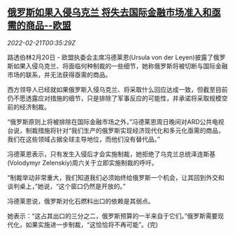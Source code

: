 <!--1645405262000-->
[俄罗斯如果入侵乌克兰 将失去国际金融市场准入和亟需的商品--欧盟](https://cn.reuters.com/article/eu-warning-russia-market-access-0220-sun-idCNKBS2KQ012)
------

<div><i>2022-02-21T00:35:29Z</i></div><p>路透伯林2月20日 - 欧盟执委会主席冯德莱恩(Ursula von der Leyen)披露了俄罗斯如果入侵乌克兰、将面临何种制裁的一些细节，她称俄罗斯将被切断与国际金融市场的联系，并无法获得亟需的商品。</p><p>西方领导人已经就如果俄罗斯入侵乌克兰、将采取什么回应达成一致，但截至目前仍不愿透露应对措施的细节，只是排除了军事反应的可能性，并承诺将采取规模空前的经济制裁。</p><p>“俄罗斯原则上将被排除在国际金融市场之外，”冯德莱恩周日晚间对ARD公共电视台说，制裁措施将针对“我们生产的俄罗斯实现经济现代化和多元化亟需的商品，我们在这些领域占据全球主导地位，而他们没有替代品。”</p><p>冯德莱恩表示，只有发生入侵后才会实施制裁，她拒绝了乌克兰总统泽连斯基(Volodymyr Zelenskiy)周六关于立即实施制裁的呼吁。</p><p>“制裁举动非常重大，我们知道我们必须始终给俄罗斯一个机会，让其回到外交和谈判桌上，”她说，“这个窗口仍然是开放的。”</p><p>冯德莱恩说，俄罗斯对化石燃料出口的依赖是其弱点。</p><p>她表示：“这占其出口的三分之二，俄罗斯预算的一半来自于它们。”俄罗斯需要现代化，如果实施进一步制裁，“这恰恰将不再可能”。(完)</p>
